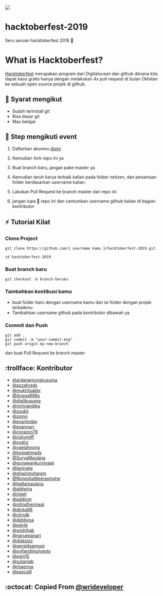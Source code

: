 ![](img/hacktoberfest.png)

# hacktoberfest-2019

Seru seruan hacktoberfest 2019 :checkered_flag:

# What is Hacktoberfest?

[Hacktoberfest](hacktoberfest.digitalocean.com) merupakan program dari Digitalocean dan github dimana kita dapat kaos gratis hanya dengan melakukan 4x pull request di bulan Oktober ke sebuah open source projek di github.

## :pushpin: Syarat mengikut

- Sudah terinstall git
- Bisa dasar git
- Mau belajar

## :scroll: Step mengikuti event

1. Daftarkan akunmu [disini](https://hacktoberfest.digitalocean.com)

2. Kemudian fork repo ini ya

3. Buat branch baru, jangan pake master ya

4. Kemudian taruh karya terbaik kalian pada folder netizen, dan penamaan folder berdasarkan username kalian.

5. Lakukan Pull Request ke branch master dari repo ini

6. jangan lupa :star2: repo ini dan cantumkan username github kalian di bagian kontributor

## :zap: Tutorial Kilat

### Clone Project

```
git clone https://github.com/{ username kamu }/hacktoberfest-2019.git

cd hacktoberfest-2019
```

### Buat branch baru

```
git checkout -b branch-baruku
```

### Tambahkan kontibusi kamu

- buat folder baru dengan username kamu dan isi folder dengan projek terbaikmu
- Tambahkan username github pada kontributor dibawah ya

### Commit dan Push

```
git add .
git commit -m "your-commit-msg"
git push origin my-new-branch
```

dan buat Pull Request ke branch master

## :trollface: Kontributor

- [@ardananjungkusuma](https://github.com/ardananjungkusuma)
- [@azzahrads](https://github.com/azzahrads)
- [@mukhlisakbr](https://github.com/mukhlisakbr)
- [@AnggaR96s](https://github.com/AnggaR96s)
- [@djatikusuma](https://github.com/djatikusuma)
- [@richoandika](https://github.com/richoandika)
- [@zuubii](https://github.com/zuubii)
- [@znmn](https://github.com/znmn)
- [@evantoday](https://github.com/evantoday)
- [@evannurr](https://github.com/evannurr)
- [@corazon78](https://github.com/corazon78)
- [@rizkymiff](https://github.com/rizkymiff)
- [@syahz](https://github.com/syahz)
- [@yaelahnong](https://github.com/yaelahnong)
- [@toriqahmads](https://github.com/toriqahmads)
- [@SuryaMaulana](https://github.com/suryamaulana)
- [@gunawankurniyaaji](https://github.com/gunawankurniyaaji)
- [@lavinske](https://github.com/lavinske)
- [@ghazimuharam](https://github.com/ghazimuharam)
- [@NimeshaWeerasinghe](https://github.com/NimeshaWeerasinghe)
- [@hattamaulana](https://github.com/hattamaulana)
- [@aldiwira](https://github.com/aldiwira)
- [@rigelr](https://github.com/rigelr)
- [@addinnt](https://github.com/addinnt)
- [@nitindhemiwal](https://github.com/nitindhemiwal)
- [@dicka88](https://github.com/dicka88)
- [@ctrndk](https://github.com/ctrndk)
- [@debbysa](https://github.com/debbysa)
- [@edytk](https://github.com/edytk)
- [@wishihab](https://github.com/wishihab)
- [@naruepanart](https://github.com/naruepanart)
- [@diaksizz](https://github.com/diaksizz)
- [@geraldsamosir](https://github.com/geraldsamosir)
- [@syifandimulyanto](https://github.com/syifandimulyanto)
- [@egin10](https://github.com/egin10)
- [@sutanlab](https://github.com/sutanlab)
- [@rhaerma](https://github.com/rhaerma)
- [@pazcalll](https://github.com/pazcalll)

## :octocat: Copied From [@wrideveloper](https://github.com/wrideveloper)

